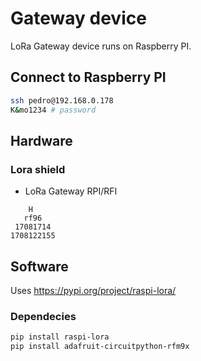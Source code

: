 # Gateway device

LoRa Gateway device runs on Raspberry PI.

## Connect to Raspberry PI

```sh
ssh pedro@192.168.0.178
K&mo1234 # password
```

## Hardware

### Lora shield

- LoRa Gateway RPI/RFI

```
    H
   rf96
 17081714
1708122155
```



## Software

Uses https://pypi.org/project/raspi-lora/

### Dependecies
```sh
pip install raspi-lora
pip install adafruit-circuitpython-rfm9x
```